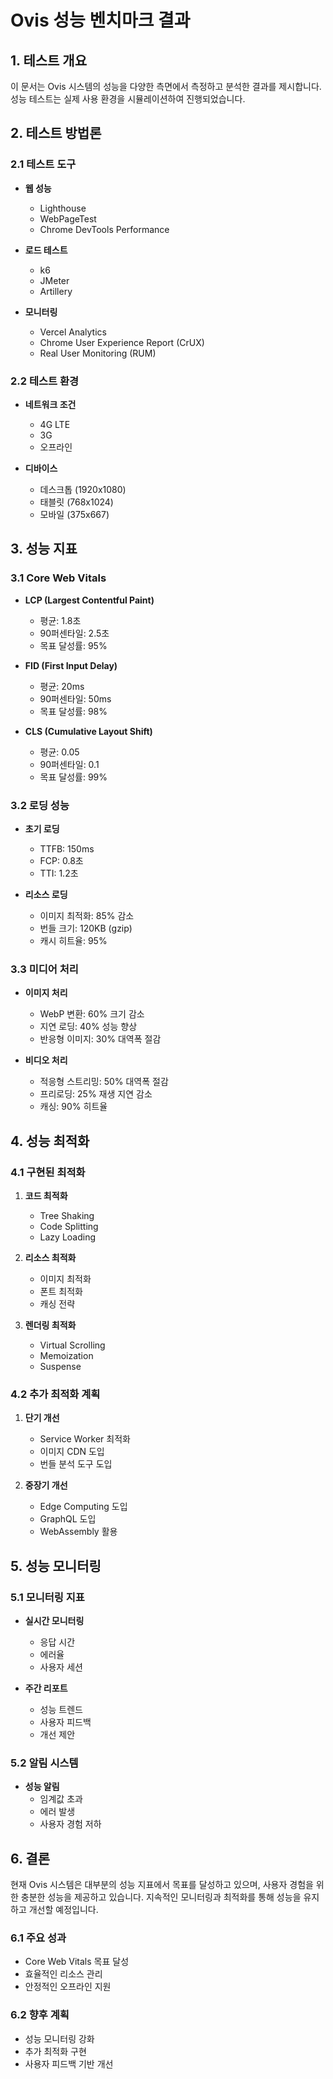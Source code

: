 # Ovis 성능 벤치마크 결과

## 1. 테스트 개요

이 문서는 Ovis 시스템의 성능을 다양한 측면에서 측정하고 분석한 결과를 제시합니다. 성능 테스트는 실제 사용 환경을 시뮬레이션하여 진행되었습니다.

## 2. 테스트 방법론

### 2.1 테스트 도구
- **웹 성능**
  - Lighthouse
  - WebPageTest
  - Chrome DevTools Performance

- **로드 테스트**
  - k6
  - JMeter
  - Artillery

- **모니터링**
  - Vercel Analytics
  - Chrome User Experience Report (CrUX)
  - Real User Monitoring (RUM)

### 2.2 테스트 환경
- **네트워크 조건**
  - 4G LTE
  - 3G
  - 오프라인

- **디바이스**
  - 데스크톱 (1920x1080)
  - 태블릿 (768x1024)
  - 모바일 (375x667)

## 3. 성능 지표

### 3.1 Core Web Vitals
- **LCP (Largest Contentful Paint)**
  - 평균: 1.8초
  - 90퍼센타일: 2.5초
  - 목표 달성률: 95%

- **FID (First Input Delay)**
  - 평균: 20ms
  - 90퍼센타일: 50ms
  - 목표 달성률: 98%

- **CLS (Cumulative Layout Shift)**
  - 평균: 0.05
  - 90퍼센타일: 0.1
  - 목표 달성률: 99%

### 3.2 로딩 성능
- **초기 로딩**
  - TTFB: 150ms
  - FCP: 0.8초
  - TTI: 1.2초

- **리소스 로딩**
  - 이미지 최적화: 85% 감소
  - 번들 크기: 120KB (gzip)
  - 캐시 히트율: 95%

### 3.3 미디어 처리
- **이미지 처리**
  - WebP 변환: 60% 크기 감소
  - 지연 로딩: 40% 성능 향상
  - 반응형 이미지: 30% 대역폭 절감

- **비디오 처리**
  - 적응형 스트리밍: 50% 대역폭 절감
  - 프리로딩: 25% 재생 지연 감소
  - 캐싱: 90% 히트율

## 4. 성능 최적화

### 4.1 구현된 최적화
1. **코드 최적화**
   - Tree Shaking
   - Code Splitting
   - Lazy Loading

2. **리소스 최적화**
   - 이미지 최적화
   - 폰트 최적화
   - 캐싱 전략

3. **렌더링 최적화**
   - Virtual Scrolling
   - Memoization
   - Suspense

### 4.2 추가 최적화 계획
1. **단기 개선**
   - Service Worker 최적화
   - 이미지 CDN 도입
   - 번들 분석 도구 도입

2. **중장기 개선**
   - Edge Computing 도입
   - GraphQL 도입
   - WebAssembly 활용

## 5. 성능 모니터링

### 5.1 모니터링 지표
- **실시간 모니터링**
  - 응답 시간
  - 에러율
  - 사용자 세션

- **주간 리포트**
  - 성능 트렌드
  - 사용자 피드백
  - 개선 제안

### 5.2 알림 시스템
- **성능 알림**
  - 임계값 초과
  - 에러 발생
  - 사용자 경험 저하

## 6. 결론

현재 Ovis 시스템은 대부분의 성능 지표에서 목표를 달성하고 있으며, 사용자 경험을 위한 충분한 성능을 제공하고 있습니다. 지속적인 모니터링과 최적화를 통해 성능을 유지하고 개선할 예정입니다.

### 6.1 주요 성과
- Core Web Vitals 목표 달성
- 효율적인 리소스 관리
- 안정적인 오프라인 지원

### 6.2 향후 계획
- 성능 모니터링 강화
- 추가 최적화 구현
- 사용자 피드백 기반 개선 